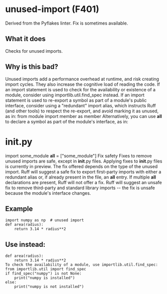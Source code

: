 # unused-import (F401)
Derived from the Pyflakes linter.
Fix is sometimes available.
## What it does
Checks for unused imports.
## Why is this bad?
Unused imports add a performance overhead at runtime, and risk creating
import cycles. They also increase the cognitive load of reading the code.
If an import statement is used to check for the availability or existence
of a module, consider using importlib.util.find_spec instead.
If an import statement is used to re-export a symbol as part of a module's
public interface, consider using a "redundant" import alias, which
instructs Ruff (and other tools) to respect the re-export, and avoid
marking it as unused, as in:
from module import member as member
Alternatively, you can use __all__ to declare a symbol as part of the module's
interface, as in:
# __init__.py
import some_module
__all__ = ["some_module"]
Fix safety
Fixes to remove unused imports are safe, except in __init__.py files.
Applying fixes to __init__.py files is currently in preview. The fix offered depends on the
type of the unused import. Ruff will suggest a safe fix to export first-party imports with
either a redundant alias or, if already present in the file, an __all__ entry. If multiple
__all__ declarations are present, Ruff will not offer a fix. Ruff will suggest an unsafe fix
to remove third-party and standard library imports -- the fix is unsafe because the module's
interface changes.
## Example
```
import numpy as np  # unused import
def area(radius):
    return 3.14 * radius**2
```
## Use instead:
```
def area(radius):
    return 3.14 * radius**2
To check the availability of a module, use importlib.util.find_spec:
from importlib.util import find_spec
if find_spec("numpy") is not None:
    print("numpy is installed")
else:
    print("numpy is not installed")
```